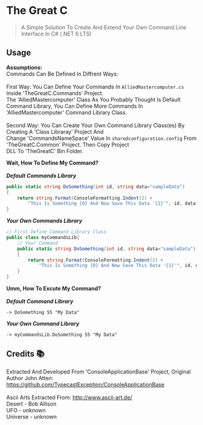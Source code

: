# The Great C
> A Simple Solution To Create And Extend Your Own Command Line Interface In C# (.NET 6 LTS)

## Usage
**Assumptions:**
</br>
Commands Can Be Defined In Diffrent Ways:
</br>
</br>
First Way:
You Can Define Your Commands In `AlliedMastercomputer.cs` Inside 'TheGreatC.Commands' Project.
</br>
The 'AlliedMastercomputer' Class As You Probably Thought Is Default Command Library,
You Can Define More Commands In 'AlliedMastercomputer' Command Library Class.
</br>
</br>
Second Way:
You Can Create Your Own Command Library Class(es) By Creating A 'Class Libraray' Project And
</br>
Change 'CommandsNameSpace' Value In `sharedconfiguration.config` From 'TheGreatC.Common' Project. Then Copy Project
</br>
DLL To 'TheGreatC' Bin Folder.
</br>

**Wait, How To Define My Command?**
</br>
</br>
***Default Commands Library***
</br>

```csharp
public static string DoSomething(int id, string data="sampleData")
{
    return string.Format(ConsoleFormatting.Indent(2) + 
        "This Is Something {0} And Now Save This Data '{1}'", id, data);
}
```

***Your Own Commands Library***
</br>

```csharp
// First Define Command Library Class
public class myCommandsLib{
    // Your Command
    public static string DoSomething(int id, string data="sampleData")
    {
        return string.Format(ConsoleFormatting.Indent(2) + 
            "This Is Something {0} And Now Save This Data '{1}'", id, data);
    }
}
```

**Umm, How To Excute My Command?**
</br>
</br>
***Default Command Library***
```
-> DoSomething 55 "My Data"
```
***Your Own Command Library***
```
-> myCommandsLib.DoSomething 55 "My Data"
```

## Credits 📚
Extracted And Developed From 'ConsoleApplicationBase' Project, Original Author John Atten:
</br>
 https://github.com/TypecastException/ConsoleApplicationBase
</br>
</br>
Ascii Arts Extracted From: http://www.ascii-art.de/
</br>
Desert - Bob Allison
</br>
UFO - unknown
</br>
Universe - unknown
